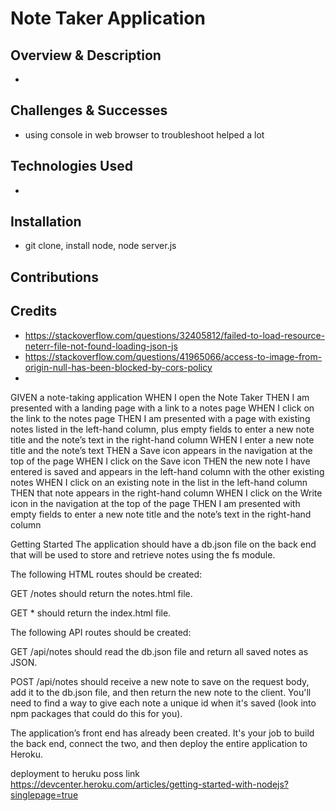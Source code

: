 # Note Taker Application 
## Overview & Description
- 
## Challenges & Successes
- using console in web browser to troubleshoot helped a lot 
## Technologies Used
- 
## Installation
- git clone, install node, node server.js 

## Contributions

## Credits
- https://stackoverflow.com/questions/32405812/failed-to-load-resource-neterr-file-not-found-loading-json-js
- https://stackoverflow.com/questions/41965066/access-to-image-from-origin-null-has-been-blocked-by-cors-policy
- 

GIVEN a note-taking application
WHEN I open the Note Taker
THEN I am presented with a landing page with a link to a notes page
WHEN I click on the link to the notes page
THEN I am presented with a page with existing notes listed in the left-hand column, plus empty fields to enter a new note title and the note’s text in the right-hand column
WHEN I enter a new note title and the note’s text
THEN a Save icon appears in the navigation at the top of the page
WHEN I click on the Save icon
THEN the new note I have entered is saved and appears in the left-hand column with the other existing notes
WHEN I click on an existing note in the list in the left-hand column
THEN that note appears in the right-hand column
WHEN I click on the Write icon in the navigation at the top of the page
THEN I am presented with empty fields to enter a new note title and the note’s text in the right-hand column


Getting Started
The application should have a db.json file on the back end that will be used to store and retrieve notes using the fs module.

The following HTML routes should be created:

GET /notes should return the notes.html file.

GET * should return the index.html file.

The following API routes should be created:

GET /api/notes should read the db.json file and return all saved notes as JSON.

POST /api/notes should receive a new note to save on the request body, add it to the db.json file, and then return the new note to the client. You'll need to find a way to give each note a unique id when it's saved (look into npm packages that could do this for you).

The application’s front end has already been created. It's your job to build the back end, connect the two, and then deploy the entire application to Heroku.


deployment to heruku poss link https://devcenter.heroku.com/articles/getting-started-with-nodejs?singlepage=true